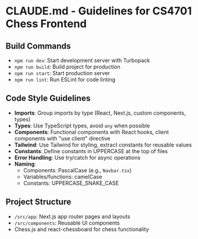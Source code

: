 # CLAUDE.md - Guidelines for CS4701 Chess Frontend

## Build Commands
- `npm run dev`: Start development server with Turbopack
- `npm run build`: Build project for production
- `npm run start`: Start production server
- `npm run lint`: Run ESLint for code linting

## Code Style Guidelines
- **Imports**: Group imports by type (React, Next.js, custom components, types)
- **Types**: Use TypeScript types, avoid `any` when possible
- **Components**: Functional components with React hooks, client components with "use client" directive
- **Tailwind**: Use Tailwind for styling, extract constants for reusable values
- **Constants**: Define constants in UPPERCASE at the top of files
- **Error Handling**: Use try/catch for async operations
- **Naming**:
  - Components: PascalCase (e.g., `Navbar.tsx`)
  - Variables/functions: camelCase
  - Constants: UPPERCASE_SNAKE_CASE

## Project Structure
- `/src/app`: Next.js app router pages and layouts
- `/src/components`: Reusable UI components
- Chess.js and react-chessboard for chess functionality